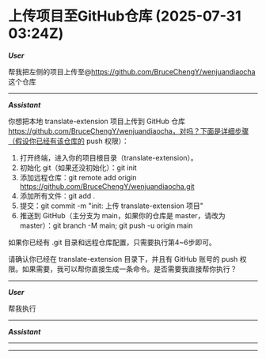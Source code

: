 <!-- Generated by SpecStory -->

# 上传项目至GitHub仓库 (2025-07-31 03:24Z)

_**User**_

帮我把左侧的项目上传至@https://github.com/BruceChengY/wenjuandiaocha 这个仓库

---

_**Assistant**_

你想把本地 translate-extension 项目上传到 GitHub 仓库 https://github.com/BruceChengY/wenjuandiaocha，对吗？下面是详细步骤（假设你已经有该仓库的 push 权限）：

1. 打开终端，进入你的项目根目录（translate-extension）。
2. 初始化 git（如果还没初始化）：git init
3. 添加远程仓库：git remote add origin https://github.com/BruceChengY/wenjuandiaocha.git
4. 添加所有文件：git add .
5. 提交：git commit -m "init: 上传 translate-extension 项目"
6. 推送到 GitHub（主分支为 main，如果你的仓库是 master，请改为 master）：git branch -M main; git push -u origin main

如果你已经有 .git 目录和远程仓库配置，只需要执行第4~6步即可。

请确认你已经在 translate-extension 目录下，并且有 GitHub 账号的 push 权限。如果需要，我可以帮你直接生成一条命令。是否需要我直接帮你执行？

---

_**User**_

帮我执行

---

_**Assistant**_



---



---


